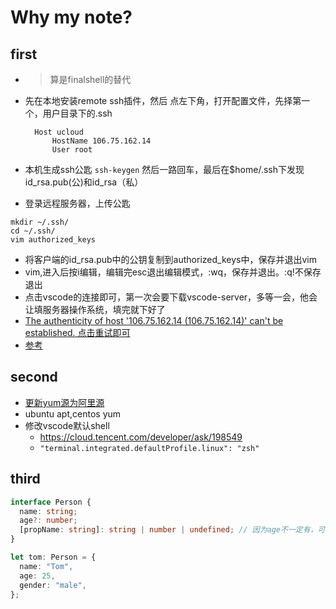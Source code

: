 # Why my note?

## first
-
  > 算是finalshell的替代

- 先在本地安装remote ssh插件，然后 点左下角，打开配置文件，先择第一个，用户目录下的.ssh
	
	```
	  Host ucloud
	      HostName 106.75.162.14
	      User root
	```
- 本机生成ssh公匙
  `ssh-keygen`
  然后一路回车，最后在$home/.ssh下发现id_rsa.pub(公)和id_rsa（私）
- 登录远程服务器，上传公匙
```
mkdir ~/.ssh/
cd ~/.ssh/
vim authorized_keys
```
- 将客户端的id_rsa.pub中的公钥复制到authorized_keys中，保存并退出vim
- vim,进入后按i编辑，编辑完esc退出编辑模式，:wq，保存并退出。:q!不保存退出
- 点击vscode的连接即可，第一次会要下载vscode-server，多等一会，他会让填服务器操作系统，填完就下好了
- [The authenticity of host '106.75.162.14 (106.75.162.14)' can't be established. 点击重试即可](https://blog.csdn.net/Wbiokr/article/details/73431199)
- [参考](https://zhuanlan.zhihu.com/p/124105812)
## second
- [更新yum源为阿里源](https://zhuanlan.zhihu.com/p/106719292)
- ubuntu apt,centos yum
- 修改vscode默认shell
	- https://cloud.tencent.com/developer/ask/198549
	- `"terminal.integrated.defaultProfile.linux": "zsh"`
## third

```typescript
interface Person {
  name: string;
  age?: number;
  [propName: string]: string | number | undefined; // 因为age不一定有，可能是undefined
}

let tom: Person = {
  name: "Tom",
  age: 25,
  gender: "male",
};
```
